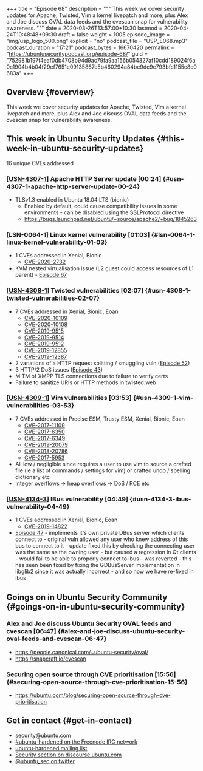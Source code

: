 +++
title = "Episode 68"
description = """
  This week we cover security updates for Apache, Twisted, Vim a kernel
  livepatch and more, plus Alex and Joe discuss OVAL data feeds and the
  cvescan snap for vulnerability awareness.
  """
date = 2020-03-26T13:57:00+10:30
lastmod = 2020-04-24T10:48:48+09:30
draft = false
weight = 1005
episode_image = "img/usp_logo_500.png"
explicit = "no"
podcast_file = "USP_E068.mp3"
podcast_duration = "17:21"
podcast_bytes = 16670420
permalink = "https://ubuntusecuritypodcast.org/episode-68/"
guid = "752981b197f4eaf0db4708b94d9ac79fa9aa156b054327af10cdd189024f6a0c1904b4b04f29ef7651e09135867e5b460294a84be9dc9c793bfc1155c8e0683a"
+++

## Overview {#overview}

This week we cover security updates for Apache, Twisted, Vim a kernel
livepatch and more, plus Alex and Joe discuss OVAL data feeds and the
cvescan snap for vulnerability awareness.


## This week in Ubuntu Security Updates {#this-week-in-ubuntu-security-updates}

16 unique CVEs addressed


### [[USN-4307-1](https://usn.ubuntu.com/4307-1/)] Apache HTTP Server update [00:24] {#usn-4307-1-apache-http-server-update-00-24}

-   TLSv1.3 enabled in Ubuntu 18.04 LTS (bionic)
    -   Enabled by default, could cause compatibility issues in some
        environments - can be disabled using the SSLProtocol directive
    -   <https://bugs.launchpad.net/ubuntu/+source/apache2/+bug/1845263>


### [LSN-0064-1] Linux kernel vulnerability [01:03] {#lsn-0064-1-linux-kernel-vulnerability-01-03}

-   1 CVEs addressed in Xenial, Bionic
    -   [CVE-2020-2732](https://people.canonical.com/~ubuntu-security/cve/CVE-2020-2732) <!-- medium -->
-   KVM nested virtualisation issue (L2 guest could access resources of L1
    parent) - [Episode 67](https://ubuntusecuritypodcast.org/episode-67/)


### [[USN-4308-1](https://usn.ubuntu.com/4308-1/)] Twisted vulnerabilities [02:07] {#usn-4308-1-twisted-vulnerabilities-02-07}

-   7 CVEs addressed in Xenial, Bionic, Eoan
    -   [CVE-2020-10109](https://people.canonical.com/~ubuntu-security/cve/CVE-2020-10109) <!-- medium -->
    -   [CVE-2020-10108](https://people.canonical.com/~ubuntu-security/cve/CVE-2020-10108) <!-- medium -->
    -   [CVE-2019-9515](https://people.canonical.com/~ubuntu-security/cve/CVE-2019-9515) <!-- medium -->
    -   [CVE-2019-9514](https://people.canonical.com/~ubuntu-security/cve/CVE-2019-9514) <!-- medium -->
    -   [CVE-2019-9512](https://people.canonical.com/~ubuntu-security/cve/CVE-2019-9512) <!-- medium -->
    -   [CVE-2019-12855](https://people.canonical.com/~ubuntu-security/cve/CVE-2019-12855) <!-- low -->
    -   [CVE-2019-12387](https://people.canonical.com/~ubuntu-security/cve/CVE-2019-12387) <!-- low -->
-   2 variations of a HTTP request splitting / smuggling vuln ([Episode 52](https://ubuntusecuritypodcast.org/episode-52/))
-   3 HTTP/2 DoS issues ([Episode 43](https://ubuntusecuritypodcast.org/episode-43/))
-   MITM of XMPP TLS connections due to failure to verify certs
-   Failure to sanitize URIs or HTTP methods in twisted.web


### [[USN-4309-1](https://usn.ubuntu.com/4309-1/)] Vim vulnerabilities [03:53] {#usn-4309-1-vim-vulnerabilities-03-53}

-   7 CVEs addressed in Precise ESM, Trusty ESM, Xenial, Bionic, Eoan
    -   [CVE-2017-11109](https://people.canonical.com/~ubuntu-security/cve/CVE-2017-11109) <!-- low -->
    -   [CVE-2017-6350](https://people.canonical.com/~ubuntu-security/cve/CVE-2017-6350) <!-- negligible -->
    -   [CVE-2017-6349](https://people.canonical.com/~ubuntu-security/cve/CVE-2017-6349) <!-- negligible -->
    -   [CVE-2019-20079](https://people.canonical.com/~ubuntu-security/cve/CVE-2019-20079) <!-- low -->
    -   [CVE-2018-20786](https://people.canonical.com/~ubuntu-security/cve/CVE-2018-20786) <!-- low -->
    -   [CVE-2017-5953](https://people.canonical.com/~ubuntu-security/cve/CVE-2017-5953) <!-- low -->
-   All low / negligible since requires a user to use vim to source a crafted
    file (ie a list of commands / settings for vim) or crafted undo /
    spelling dictionary etc
-   Integer overflows -> heap overflows -> DoS / RCE etc


### [[USN-4134-3](https://usn.ubuntu.com/4134-3/)] IBus vulnerability [04:49] {#usn-4134-3-ibus-vulnerability-04-49}

-   1 CVEs addressed in Xenial, Bionic, Eoan
    -   [CVE-2019-14822](https://people.canonical.com/~ubuntu-security/cve/CVE-2019-14822) <!-- medium -->
-   [Episode 47](https://ubuntusecuritypodcast.org/episode-47/) - implements it's own private DBus server which clients
    connect to - original vuln allowed any user who knew address of this bus
    to connect to it - update fixed this by checking the connecting user was
    the same as the owning user - but caused a regression in Qt clients -
    would fail to be able to properly connect to ibus - was reverted - this
    has seen been fixed by fixing the GDBusServer implementation in libglib2
    since it was actually incorrect - and so now we have re-fixed in ibus


## Goings on in Ubuntu Security Community {#goings-on-in-ubuntu-security-community}


### Alex and Joe discuss Ubuntu Security OVAL feeds and cvescan [06:47] {#alex-and-joe-discuss-ubuntu-security-oval-feeds-and-cvescan-06-47}

-   <https://people.canonical.com/~ubuntu-security/oval/>
-   <https://snapcraft.io/cvescan>


### Securing open source through CVE prioritisation [15:56] {#securing-open-source-through-cve-prioritisation-15-56}

-   <https://ubuntu.com/blog/securing-open-source-through-cve-prioritisation>


## Get in contact {#get-in-contact}

-   [security@ubuntu.com](mailto:security@ubuntu.com)
-   [#ubuntu-hardened on the Freenode IRC network](http://webchat.freenode.net/#ubuntu-hardened)
-   [ubuntu-hardened mailing list](https://lists.ubuntu.com/mailman/listinfo/ubuntu-hardened)
-   [Security section on discourse.ubuntu.com](https://discourse.ubuntu.com/c/security)
-   [@ubuntu\_sec on twitter](https://twitter.com/ubuntu%5Fsec)